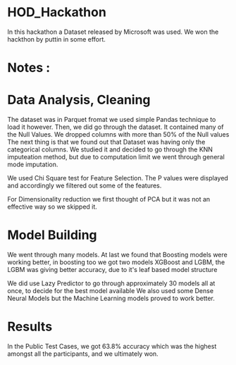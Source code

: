 # HOD_Hackathon

In this hackathon a Dataset released by Microsoft was used. We won the hackthon by puttin in some effort.

# Notes :

# Data Analysis, Cleaning

The dataset was in Parquet fromat we used simple Pandas technique to load it however. 
Then, we did go through the dataset. It contained many of the Null Values.
We dropped columns with more than 50% of the Null values
The next thing is that we found out that Dataset was having only the categorical columns.
We studied it and decided to go through the KNN imputeation method, but due to computation limit we went through general mode imputation.

We used Chi Square test for Feature Selection. The P values were displayed and accordingly we filtered out some of the features.

For Dimensionality reduction we first thought of PCA but it was not an effective way so we skipped it.

# Model Building 

We went through many models.
At last we found that Boosting models were working better, in boosting too we got two models XGBoost and LGBM, the LGBM was giving better accuracy,
due to it's leaf based model structure

We did use Lazy Predictor to go through approximately 30 models all at once, to decide for the best model available
We also used some Dense Neural Models but the Machine Learning models proved to work better.

# Results

In the Public Test Cases, we got 63.8% accuracy which was the highest amongst all the participants, and we ultimately won.

